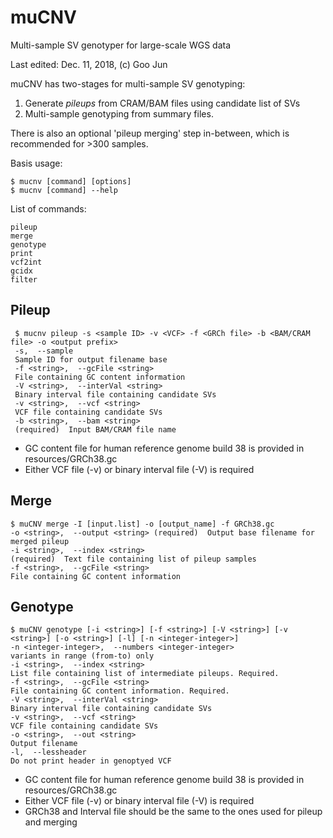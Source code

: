 # muCNV

Multi-sample SV genotyper for large-scale WGS data

Last edited: Dec. 11, 2018, (c) Goo Jun

muCNV has two-stages for multi-sample SV genotyping:
1. Generate *pileups* from CRAM/BAM files using candidate list of SVs
2. Multi-sample genotyping from summary files.

There is also an optional 'pileup merging' step in-between, which is recommended for >300 samples.

Basis usage:

    $ mucnv [command] [options]
    $ mucnv [command] --help
    
 
  

List of commands:

    pileup
    merge
    genotype
    print
    vcf2int
    gcidx
    filter
    

## Pileup

     $ mucnv pileup -s <sample ID> -v <VCF> -f <GRCh file> -b <BAM/CRAM file> -o <output prefix>
     -s,  --sample
     Sample ID for output filename base
     -f <string>,  --gcFile <string> 
     File containing GC content information
     -V <string>,  --interVal <string>
     Binary interval file containing candidate SVs
     -v <string>,  --vcf <string>
     VCF file containing candidate SVs
     -b <string>,  --bam <string>
     (required)  Input BAM/CRAM file name
     

 - GC content file for human reference genome build 38 is provided in resources/GRCh38.gc
 - Either VCF file (-v) or binary interval file (-V) is required
   
  ## Merge
  

    $ muCNV merge -I [input.list] -o [output_name] -f GRCh38.gc
    -o <string>,  --output <string> (required)  Output base filename for merged pileup
    -i <string>,  --index <string>
    (required)  Text file containing list of pileup samples
    -f <string>,  --gcFile <string>
    File containing GC content information

## Genotype

    $ muCNV genotype [-i <string>] [-f <string>] [-V <string>] [-v <string>] [-o <string>] [-l] [-n <integer-integer>] 
    -n <integer-integer>,  --numbers <integer-integer>
    variants in range (from-to) only
    -i <string>,  --index <string>
    List file containing list of intermediate pileups. Required.
    -f <string>,  --gcFile <string>
    File containing GC content information. Required.
    -V <string>,  --interVal <string>
    Binary interval file containing candidate SVs
    -v <string>,  --vcf <string>
    VCF file containing candidate SVs
    -o <string>,  --out <string>
    Output filename
    -l,  --lessheader
    Do not print header in genoptyed VCF
    

 - GC content file for human reference genome build 38 is provided in resources/GRCh38.gc
 - Either VCF file (-v) or binary interval file (-V) is required
 - GRCh38 and Interval file should be the same to the ones used for pileup and merging
